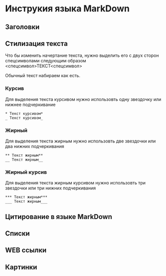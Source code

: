 # Инструкия языка MarkDown

## Заголовки

## Стилизация текста

Что бы изменить начертание текста, нужно выделить его с двух сторон спецсимволами следующим образом <спецсимвол>ТЕКСТ<спецсимвол>

Обычный текст набираем как есть.

### Курсив
Для выделения текста курсивом нужно использовть одну звездочку или нижнее подчеркивание
```ch
* Текст курсивом*
_ Текст курсивом_
```

### Жирный
Для выделения текста жирным нужно использовть две звездочки или два нижних подчеркивания
```ch
** Текст жирным**
__ Текст жирным__
```

### Жирный курсив
Для выделения текста жирным курсивом нужно использовть три звездочки или три нижних подчеркивания
```ch
*** Текст жирным***
___ Текст жирным___
```

## Цитирование в языке MarkDown

## Списки

## WEB ссылки

## Картинки
